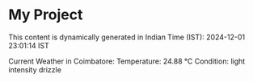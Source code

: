 # My Project

This content is dynamically generated in Indian Time (IST): 2024-12-01 23:01:14 IST


Current Weather in Coimbatore:
Temperature: 24.88 °C
Condition: light intensity drizzle
